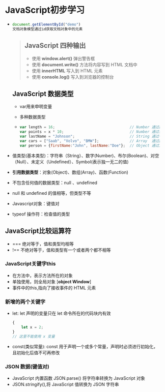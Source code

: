 # JavaScript初步学习

* ```javascript
  document.getElementById("demo")
  文档对象模型通过id获取文档对象中的元素
  ```

  > ## JavaScript 四种输出
  >
  > * 使用 **window.alert()** 弹出警告框
  > * 使用 **document.write()** 方法将内容写到 HTML 文档中
  > * 使用 **innerHTML** 写入到 HTML 元素
  > * 使用 **console.log()** 写入到浏览器的控制台    
  
  ## JavaScript 数据类型  
  
  * var用来申明变量
  
  * 多种数据类型
  
  * ```javascript
    var length = 16;                                  // Number 通过数字字面量赋值
    var points = x * 10;                              // Number 通过表达式字面量赋值
    var lastName = "Johnson";                         // String 通过字符串字面量赋值
    var cars = ["Saab", "Volvo", "BMW"];              // Array  通过数组字面量赋值
    var person = {firstName:"John", lastName:"Doe"};  // Object 通过对象字面量赋值
    ```

* 值类型(基本类型)：字符串（String）、数字(Number)、布尔(Boolean)、对空（Null）、未定义（Undefined）、Symbol(表示独一无二的值)

* **引用数据类型**：对象(Object)、数组(Array)、函数(Function)

* 不包含任何值的数据类型：null 、undefined  

* null 和 undefined 的值相等，但类型不等

* Javascript对象：键值对

* typeof 操作符：检查值的类型

## JavaScript比较运算符

* ===  绝对等于，值和类型均相等
* !== 不绝对等于，值和类型有一个或者两个都不相等

###  JavaScript关键字this

* 在方法中，表示方法所在的对象
* 单独使用，则全局对象 [**object Window**]
* 事件中的this,指向了接收事件的 HTML 元素

### 新增的两个关键字

* let:  let 声明的变量只在 let 命令所在的代码块内有效

  ```javascript
  { 
      let x = 2;
  }
  // 这里不能使用 x 变量
  ```

* const(类似常量):  const 用于声明一个或多个常量，声明时必须进行初始化，且初始化后值不可再修改

### JSON 数据(键值对)

* JavaScript 内置函数 JSON.parse() 将字符串转换为 JavaScript 对象
* JSON.stringify(),将 JavaScript 值转换为 JSON 字符串

